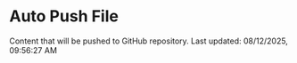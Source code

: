 # Auto Push File

Content that will be pushed to GitHub repository.
Last updated: 08/12/2025, 09:56:27 AM